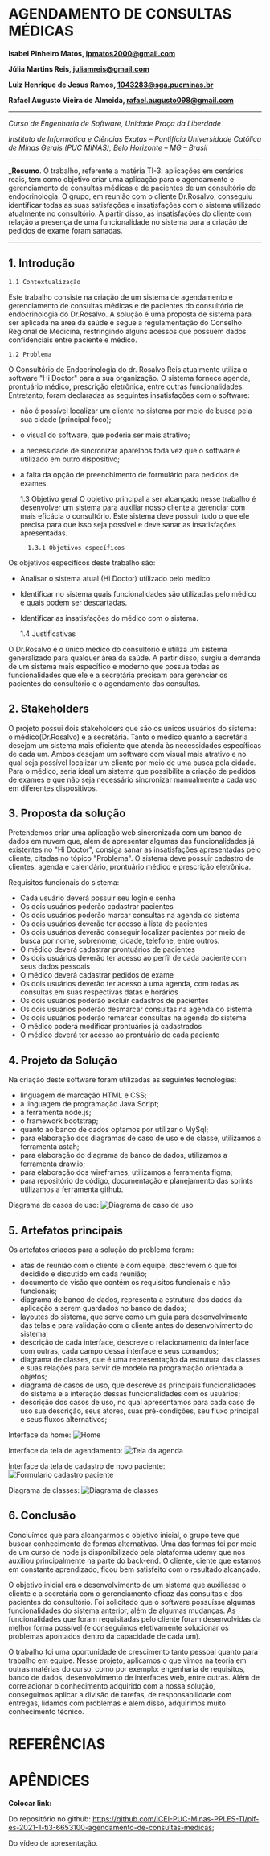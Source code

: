 # AGENDAMENTO DE CONSULTAS MÉDICAS


**Isabel Pinheiro Matos, ipmatos2000@gmail.com**

**Júlia Martins Reis, juliamreis@gmail.com**

**Luiz Henrique de Jesus Ramos, 1043283@sga.pucminas.br**

**Rafael Augusto Vieira de Almeida, rafael.augusto098@gmail.com**

---

_Curso de Engenharia de Software, Unidade Praça da Liberdade_

_Instituto de Informática e Ciências Exatas – Pontifícia Universidade Católica de Minas Gerais (PUC MINAS), Belo Horizonte – MG – Brasil_

---

_**Resumo**. 
    O trabalho, referente a matéria TI-3: aplicações em cenários reais, tem como objetivo criar uma aplicação para o agendamento e gerenciamento de consultas médicas e de pacientes de um consultório de endocrinologia. O grupo, em reunião com o cliente Dr.Rosalvo, conseguiu identificar todas as suas satisfações e insatisfações com o sistema utilizado atualmente no consultório. A partir disso, as insatisfações do cliente com relação a presença de uma funcionalidade no sistema para a criação de pedidos de exame foram sanadas. 

---


## 1. Introdução


    1.1 Contextualização
Este trabalho consiste na criação de um sistema de agendamento e gerenciamento de consultas médicas e de pacientes do consultório de endocrinologia do Dr.Rosalvo. A solução é uma proposta de sistema para ser aplicada na área da saúde e segue a regulamentação do Conselho Regional de Medicina, restringindo alguns acessos que possuem dados confidenciais entre paciente e médico. 


    1.2 Problema
O Consultório de Endocrinologia do dr. Rosalvo Reis atualmente utiliza o software "Hi Doctor" para a sua organização. O sistema fornece agenda, prontuário médico, prescrição eletrônica, entre outras funcionalidades. Entretanto, foram declaradas as seguintes insatisfações com o software:

- não é possível localizar um cliente no sistema por meio de busca pela sua cidade (principal foco);
- o visual do software, que poderia ser mais atrativo;
- a necessidade de sincronizar aparelhos toda vez que o software é utilizado em outro dispositivo;
- a falta da opção de preenchimento de formulário para pedidos de exames.


    1.3 Objetivo geral
O objetivo principal a ser alcançado nesse trabalho é desenvolver um sistema para auxiliar nosso cliente a gerenciar com mais eficácia o consultório. Este sistema deve possuir tudo o que ele precisa para que isso seja possível e deve sanar as insatisfações apresentadas.



        1.3.1 Objetivos específicos
 Os objetivos específicos deste trabalho são:
- Analisar o sistema atual (Hi Doctor) utilizado pelo médico.
- Identificar no sistema quais funcionalidades são utilizadas pelo médico e quais podem ser descartadas.
- Identificar as insatisfações do médico com o sistema.



    1.4 Justificativas
    
O Dr.Rosalvo é o único médico do consultório e utiliza um sistema generalizado para qualquer área da saúde. A partir disso, surgiu a demanda de um sistema mais específico e moderno que possua todas as funcionalidades que ele e a secretária precisam para gerenciar os pacientes do consultório e o agendamento das consultas. 



## 2. Stakeholders

O projeto possui dois stakeholders que são os únicos usuários do sistema: o médico(Dr.Rosalvo) e a secretária. Tanto o médico quanto a secretária desejam um sistema mais eficiente que atenda às necessidades específicas de cada um. 
Ambos desejam um software com visual mais atrativo e no qual seja possível localizar um cliente por meio de uma busca pela cidade.
Para o médico, seria ideal um sistema que possibilite a criação de pedidos de exames e que não seja necessário sincronizar manualmente a cada uso em diferentes dispositivos.


## 3. Proposta da solução

Pretendemos criar uma aplicação web sincronizada com um banco de dados em nuvem que, além de apresentar algumas das funcionalidades já existentes no "Hi Doctor", consiga sanar as insatisfações apresentadas pelo cliente, citadas no tópico "Problema". O sistema deve possuir cadastro de clientes, agenda e calendário, prontuário médico e prescrição eletrônica.

Requisitos funcionais do sistema:

-   Cada usuário deverá possuir seu login e senha	
-	Os dois usuários poderão cadastrar pacientes	
-	Os dois usuários poderão marcar consultas na agenda do sistema	
-	Os dois usuários deverão ter acesso à lista de pacientes	
-	Os dois usuários deverão conseguir localizar pacientes por meio de busca por nome, sobrenome, cidade, telefone, entre outros.	
-	O médico deverá cadastrar prontuários de pacientes	
-	Os dois usuários deverão ter acesso ao perfil de cada paciente com seus dados pessoais	
-	O médico deverá cadastrar pedidos de exame	
-	Os dois usuários deverão ter acesso à uma agenda, com todas as consultas em suas respectivas datas e horários	
-	Os dois usuários poderão excluir cadastros de pacientes	
-	Os dois usuários poderão desmarcar consultas na agenda do sistema	
-	Os dois usuários poderão remarcar consultas na agenda do sistema	
-	O médico poderá modificar prontuários já cadastrados	
-	O médico deverá ter acesso ao prontuário de cada paciente



## 4. Projeto da Solução

Na criação deste software foram utilizadas as seguintes tecnologias: 
- linguagem de marcação HTML e CSS; 
- a linguagem de programação Java Script; 
- a ferramenta node.js; 
- o framework bootstrap; 
- quanto ao banco de dados optamos por utilizar o MySql;
- para elaboração dos diagramas de caso de uso e de classe, utilizamos a ferramenta astah;
- para elaboração do diagrama de banco de dados, utilizamos a ferramenta draw.io;
- para elaboração dos wireframes, utilizamos a ferramenta figma;
- para repositório de código, documentação e planejamento das sprints utilizamos a ferramenta github.

Diagrama de casos de uso:
![Diagrama de caso de uso](https://user-images.githubusercontent.com/69217117/120393618-9876a880-c308-11eb-867f-9a3b7314b275.png)


## 5. Artefatos principais

Os artefatos criados para a solução do problema foram: 
- atas de reunião com o cliente e com equipe, descrevem o que foi decidido e discutido em cada reunião; 
- documento de visão que contém os requisitos funcionais e não funcionais;
- diagrama de banco de dados, representa a estrutura dos dados da aplicação a serem guardados no banco de dados;
- layoutes do sistema, que serve como um guia para desenvolvimento das telas e para validação com o cliente antes do desenvolvimento do sistema;
- descrição de cada interface, descreve o relacionamento da interface com outras, cada campo dessa interface e seus comandos;
- diagrama de classes, que é uma representação da estrutura das classes e suas relações para servir de modelo na programação orientada a objetos;
- diagrama de casos de uso, que descreve as principais funcionalidades do sistema e a interação dessas funcionalidades com os usuários;
- descrição dos casos de uso, no qual apresentamos para cada caso de uso sua descrição, seus atores, suas pré-condições, seu fluxo principal e seus fluxos alternativos;

Interface da home:
![Home](https://user-images.githubusercontent.com/69217117/120395652-b8f43200-c30b-11eb-899a-b723916f94f5.png)

Interface da tela de agendamento:
![Tela da agenda](https://user-images.githubusercontent.com/69217117/120395659-bb568c00-c30b-11eb-83a2-b66a5f6ee29b.jpg)

Interface da tela de cadastro de novo paciente:
![Formulario cadastro paciente](https://user-images.githubusercontent.com/69217117/120395944-3750d400-c30c-11eb-8b93-2f3675d2456c.jpg)


Diagrama de classes:
![Diagrama de classes](https://user-images.githubusercontent.com/69217117/120394229-83e6e000-c309-11eb-9ca0-388dbdecb498.png)


## 6. Conclusão

   Concluímos que para alcançarmos o objetivo inicial, o grupo teve que buscar conhecimento de formas alternativas. Uma das formas foi por meio de um curso de node.js disponibilizado pela plataforma udemy que nos auxiliou principalmente na parte do back-end.
O cliente, ciente que estamos em constante aprendizado, ficou bem satisfeito com o resultado alcançado.

O objetivo inicial era o desenvolvimento de um sistema que auxiliasse o cliente e a secretária com o gerenciamento eficaz das consultas e dos pacientes do consultório. Foi solicitado que o software possuísse algumas funcionalidades do sistema anterior, além de algumas mudanças.
As funcionalidades que foram requisitadas pelo cliente foram desenvolvidas da melhor forma possível (e conseguimos efetivamente solucionar os problemas apontados dentro da capacidade de cada um). 

O trabalho foi uma oportunidade de crescimento tanto pessoal quanto para trabalho em equipe. Nesse projeto, aplicamos o que vimos na teoria em outras matérias do curso, como por exemplo: engenharia de requisitos, banco de dados, desenvolvimento de interfaces web, entre outras. Além de correlacionar o conhecimento adquirido com  a nossa solução, conseguimos aplicar a divisão de tarefas, de responsabilidade com entregas, lidamos com problemas e além disso, adquirimos muito conhecimento técnico.



# REFERÊNCIAS



# APÊNDICES

**Colocar link:**

Do repositório no github: https://github.com/ICEI-PUC-Minas-PPLES-TI/plf-es-2021-1-ti3-6653100-agendamento-de-consultas-medicas;

Do vídeo de apresentação.




